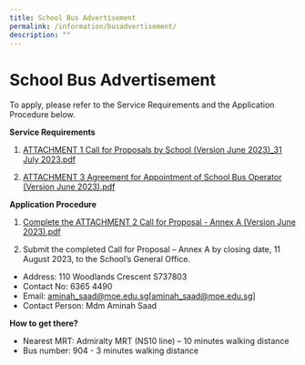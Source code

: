 ```yaml
---
title: School Bus Advertisement
permalink: /information/busadvertisement/
description: ""
---
```

# School Bus Advertisement

To apply, please refer to the Service Requirements and the Application Procedure below.

**Service Requirements**
1. [ATTACHMENT 1 Call for Proposals by School (Version June 2023)_31 July 2023.pdf](/files/attachment%201%20call%20for%20proposals%20by%20school.pdf)
 
2. [ATTACHMENT 3 Agreement for Appointment of School Bus Operator (Version June 2023).pdf](/files/attachment%203%20agreement%20for%20appointment%20of%20school%20bus%20operator.pdf)

**Application Procedure**

1. [Complete the ATTACHMENT 2 Call for Proposal - Annex A (Version June 2023).pdf](/files/attachment%202%20call%20for%20proposal%20-%20annex%20a.pdf)

2. Submit the completed Call for Proposal – Annex A by closing date, 11 August 2023, to the School’s General Office.

* Address: 110 Woodlands Crescent S737803
* Contact No: 6365 4490
* Email: aminah_saad@moe.edu.sg[aminah_saad@moe.edu.sg]
* Contact Person: Mdm Aminah Saad


**How to get there?**
* Nearest MRT: Admiralty MRT (NS10 line) – 10 minutes walking distance
* Bus number: 904 - 3 minutes walking distance